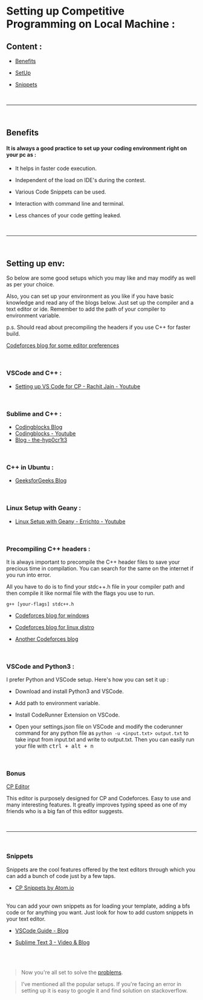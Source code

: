 # Setting up Competitive Programming on Local Machine :

## Content :

- [Benefits](#Benefits)

- [SetUp](#Setting-up-env)

- [Snippets](#Snippets)

<br> <hr> <br>

## Benefits

#### It is always a good practice to set up your coding environment right on your pc as :

* It helps in faster code execution.

* Independent of the load on IDE's during the contest.

* Various Code Snippets can be used.

* Interaction with command line and terminal.

* Less chances of your code getting leaked.

<br> <hr> <br>

## Setting up env:

So below are some good setups which you may like and may modify as well as per your choice.

Also, you can set up your environment as you like if you have basic knowledge and read any of the blogs below. Just set up the compiler and a text editor or ide. Remember to add the path of your compiler to environment variable.

p.s. Should read about precompiling the headers if you use C++ for faster build.

[Codeforces blog for some editor preferences](https://codeforces.com/blog/entry/356)

<br>

### VSCode and C++ :
* [Setting up VS Code for CP - Rachit Jain - Youtube](https://www.youtube.com/watch?v=Y-_3rXgrRAY)

<br>

### Sublime and C++ :
* [Codingblocks Blog](https://blog.codingblocks.com/2019/setting-up-a-c-competitive-programming-environment/)
* [Codingblocks - Youtube](https://www.youtube.com/watch?v=Mt6Jb8u9XBk)
* [Blog - the-hyp0cr1t3](https://github.com/the-hyp0cr1t3/CC/blob/master/Setting%20up%20Sublime.md)

<br>

### C++ in Ubuntu :
* [GeeksforGeeks Blog](https://www.geeksforgeeks.org/setting-up-a-c-competitive-programming-environment/)

<br>

### Linux Setup with Geany :
* [Linux Setup with Geany - Errichto - Youtube](https://www.youtube.com/watch?v=ePZEkbbf3fc)

<br>

### Precompiling C++ headers :

It is always important to precompile the C++ header files to save your precious time in compilation. You can search for the same on the internet if you run into error.

All you have to do is to find your stdc++.h file in your compiler path and then compile it like normal file with the flags you use to run.

`g++ [your-flags] stdc++.h`

* [Codeforces blog for windows](https://codeforces.com/blog/entry/66809)

* [Codeforces blog for linux distro](https://codeforces.com/blog/entry/53909?)

* [Another Codeforces blog](https://codeforces.com/blog/entry/79026)

<br>

### VSCode and Python3 :

I prefer Python and VSCode setup. Here's how you can set it up :

* Download and install Python3 and VSCode.

* Add path to environment variable. 

* Install CodeRunner Extension on VSCode.

* Open your settings.json file on VSCode and modify the coderunner command for any python file as `python -u <input.txt> output.txt` to take input from input.txt and write to output.txt. Then you can easily run your file with <kbd> ctrl + alt + n </kbd>

<br>

### Bonus 

[CP Editor](https://cpeditor.org/)

This editor is purposely designed for CP and Codeforces. Easy to use and many interesting features. It greatly improves typing speed as one of my friends who is a big fan of this editor suggests.

<br> <hr> <br>

### Snippets

Snippets are the cool features offered by the text editors through which you can add a bunch of code just by a few taps. 

- [CP Snippets by Atom.io](https://atom.io/packages/cpp-competitive-programming-snippets)

<br> 
You can add your own snippets as for loading your template, adding a bfs code or for anything you want. Just look for how to add custom snippets in your text editor.

- [VSCode Guide - Blog](https://code.visualstudio.com/docs/editor/userdefinedsnippets)

- [Sublime Text 3 - Video & Blog](https://devdojo.com/episode/how-to-create-sublime-text-snippets)

<br> <br>

> Now you're all set to solve the [problems](https://github.com/luctivud/All-Of-Competitive-Programming/tree/master/01-Material).

> I've mentioned all the popular setups. If you're facing an error in setting up it is easy to google it and find solution on stackoverflow. 